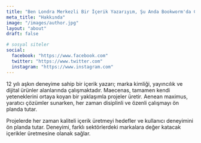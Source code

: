 ```yaml
---
title: "Ben Londra Merkezli Bir İçerik Yazarıyım, Şu Anda Bookworm'da Çalışıyor"
meta_title: "Hakkında"
image: "/images/author.jpg"
layout: "about"
draft: false

# sosyal siteler
social:
  facebook: "https://www.facebook.com"
  twitter: "https://www.twitter.com"
  instagram: "https://www.instagram.com"
---
```


12 yılı aşkın deneyime sahip bir içerik yazarı; marka kimliği, yayıncılık ve dijital ürünler alanlarında çalışmaktadır. Maecenas, tamamen kendi yeteneklerini ortaya koyan bir yaklaşımla projeler üretir. Aenean maximus, yaratıcı çözümler sunarken, her zaman disiplinli ve özenli çalışmayı ön planda tutar.

Projelerde her zaman kaliteli içerik üretmeyi hedefler ve kullanıcı deneyimini ön planda tutar. Deneyimi, farklı sektörlerdeki markalara değer katacak içerikler üretmesine olanak sağlar.
